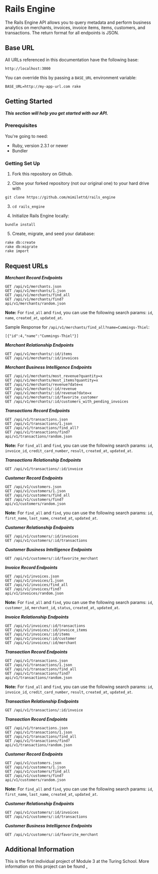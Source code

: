 # Rails Engine

The Rails Engine API allows you to query metadata and perform business analytics on merchants, invoices, invoice items, items, customers, and transactions. The return format for all endpoints is JSON.

## Base URL

All URLs referenced in this documentation have the following base:

```
http://localhost:3000
```
You can override this by
passing a `BASE_URL` environment variable:

```
BASE_URL=http://my-app-url.com rake
```

## Getting Started
<b><i>This section will help you get started with our API.</i></b>

### Prerequisites

You're going to need:
  * Ruby, version 2.3.1 or newer
  * Bundler

### Getting Set Up

1. Fork this repository on Github.

2. Clone your forked repository (not our original one) to your hard drive with

```
git clone https://github.com/mimilettd/rails_engine
```
3. `cd rails_engine`

4. Initialize Rails Engine locally:

```
bundle install
```

5. Create, migrate, and seed your database:

```
rake db:create
rake db:migrate
rake import
```

## Request URLs

<b><i>Merchant Record Endpoints</i></b>

```
GET /api/v1/merchants.json
GET /api/v1/merchants/1.json
GET /api/v1/merchants/find_all
GET /api/v1/merchants/find?
api/v1/merchants/random.json

```

<b>Note:</b> For `find_all` and `find`, you can use the following search params: `id`, `name`, `created_at`, `updated_at`.

Sample Response for `/api/v1/merchants/find_all?name=Cummings-Thiel`:

```
[{"id":4,"name":"Cummings-Thiel"}]
```

<b><i>Merchant Relationship Endpoints</i></b>

```
GET /api/v1/merchants/:id/items
GET /api/v1/merchants/:id/invoices
```

<b><i>Merchant Business Intelligence Endpoints</i></b>

```
GET /api/v1/merchants/most_revenue?quantity=x
GET /api/v1/merchants/most_items?quantity=x
GET /api/v1/merchants/revenue?date=x
GET /api/v1/merchants/:id/revenue
GET /api/v1/merchants/:id/revenue?date=x
GET /api/v1/merchants/:id/favorite_customer
GET /api/v1/merchants/:id/customers_with_pending_invoices
```

<b><i>Transactions Record Endpoints</i></b>

```
GET /api/v1/transactions.json
GET /api/v1/transactions/1.json
GET /api/v1/transactions/find_all?
GET /api/v1/transactions/find?
api/v1/transactions/random.json

```
<b>Note:</b> For `find_all` and `find`, you can use the following search params: `id`, `invoice_id`, `credit_card_number`, `result`, `created_at`, `updated_at`.

<b><i>Transactions Relationship Endpoints</i></b>

```
GET /api/v1/transactions/:id/invoice
```

<b><i>Customer Record Endpoints</i></b>

```
GET /api/v1/customers.json
GET /api/v1/customers/1.json
GET /api/v1/customers/find_all
GET /api/v1/customers/find?
api/v1/customers/random.json

```

<b>Note:</b> For `find_all` and `find`, you can use the following search params: `id`, `first_name`, `last_name`, `created_at`, `updated_at`.

<b><i>Customer Relationship Endpoints</i></b>

```
GET /api/v1/customers/:id/invoices
GET /api/v1/customers/:id/transactions
```

<b><i>Customer Business Intelligence Endpoints</i></b>

```
GET /api/v1/customers/:id/favorite_merchant
```

<b><i>Invoice Record Endpoints</i></b>

```
GET /api/v1/invoices.json
GET /api/v1/invoices/1.json
GET /api/v1/invoices/find_all
GET /api/v1/invoices/find?
api/v1/invoices/random.json

```

<b>Note:</b> For `find_all` and `find`, you can use the following search params: `id`, `customer_id`, `merchant_id`, `status`, `created_at`, `updated_at`.

<b><i>Invoice Relationship Endpoints</i></b>

```
GET /api/v1/invoices/:id/transactions
GET /api/v1/invoices/:id/invoice_items
GET /api/v1/invoices/:id/items
GET /api/v1/invoices/:id/customer
GET /api/v1/invoices/:id/merchant
```

<b><i>Transaction Record Endpoints</i></b>

```
GET /api/v1/transactions.json
GET /api/v1/transactions/1.json
GET /api/v1/transactions/find_all
GET /api/v1/transactions/find?
api/v1/transactions/random.json

```

<b>Note:</b> For `find_all` and `find`, you can use the following search params: `id`, `invoice_id`, `credit_card_number`, `result`, `created_at`, `updated_at`.

<b><i>Transaction Relationship Endpoints</i></b>

```
GET /api/v1/transactions/:id/invoice
```

<b><i>Transaction Record Endpoints</i></b>

```
GET /api/v1/transactions.json
GET /api/v1/transactions/1.json
GET /api/v1/transactions/find_all
GET /api/v1/transactions/find?
api/v1/transactions/random.json

```

<b><i>Customer Record Endpoints</i></b>

```
GET /api/v1/customers.json
GET /api/v1/customers/1.json
GET /api/v1/customers/find_all
GET /api/v1/customers/find?
api/v1/customers/random.json

```

<b>Note:</b> For `find_all` and `find`, you can use the following search params: `id`, `first_name`, `last_name`, `created_at`, `updated_at`.

<b><i>Customer Relationship Endpoints</i></b>

```
GET /api/v1/customers/:id/invoices
GET /api/v1/customers/:id/transactions
```

<b><i>Customer Business Intelligence Endpoints</i></b>

```
GET /api/v1/customers/:id/favorite_merchant

```

## Additional Information

This is the first individual project of Module 3 at the Turing School. More information on this project can be found <a href="http://backend.turing.io/module3/projects/rails_engine">.
